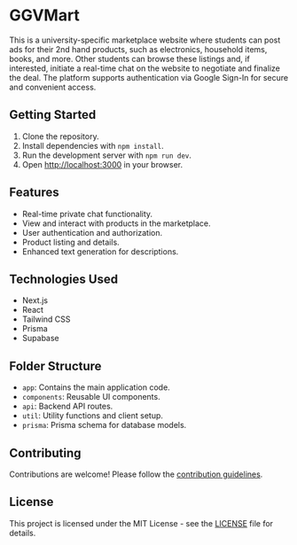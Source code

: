 # GGVMart

This is a university-specific marketplace website where students can post ads for their 2nd hand products, such as electronics, household items, books, and more. Other students can browse these listings and, if interested, initiate a real-time chat on the website to negotiate and finalize the deal. The platform supports authentication via Google Sign-In for secure and convenient access.

## Getting Started

1. Clone the repository.
2. Install dependencies with `npm install`.
3. Run the development server with `npm run dev`.
4. Open [http://localhost:3000](http://localhost:3000) in your browser.

## Features

- Real-time private chat functionality.
- View and interact with products in the marketplace.
- User authentication and authorization.
- Product listing and details.
- Enhanced text generation for descriptions.

## Technologies Used

- Next.js
- React
- Tailwind CSS
- Prisma
- Supabase

## Folder Structure

- `app`: Contains the main application code.
- `components`: Reusable UI components.
- `api`: Backend API routes.
- `util`: Utility functions and client setup.
- `prisma`: Prisma schema for database models.

## Contributing

Contributions are welcome! Please follow the [contribution guidelines](CONTRIBUTING.md).

## License

This project is licensed under the MIT License - see the [LICENSE](LICENSE) file for details.
